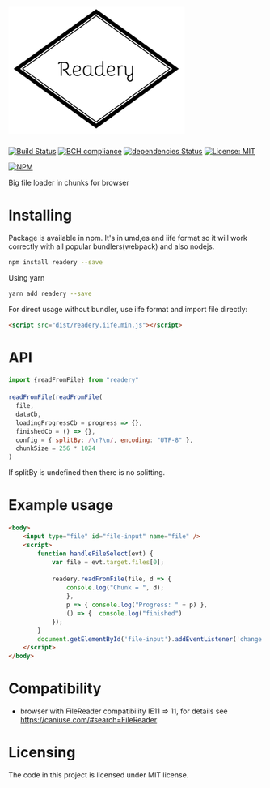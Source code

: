 # <img height="250" alt="portfolio_view" src="https://raw.githubusercontent.com/undernotic/readery/master/img/readery.png">

[![Build Status](https://travis-ci.org/UnderNotic/readery.svg?branch=master)](https://travis-ci.org/UnderNotic/readery)
[![BCH compliance](https://bettercodehub.com/edge/badge/UnderNotic/readery?branch=master)](https://bettercodehub.com/)
[![dependencies Status](https://david-dm.org/undernotic/readery/status.svg)](https://david-dm.org/undernotic/readery)
[![License: MIT](https://img.shields.io/badge/License-MIT-yellow.svg)](https://opensource.org/licenses/MIT)

[![NPM](https://nodei.co/npm/readery.png)](https://nodei.co/npm/readery/)

Big file loader in chunks for browser


# Installing

Package is available in npm. 
It's in umd,es and iife format so it will work correctly with all popular bundlers(webpack) and also nodejs.

```bash
npm install readery --save
```

Using yarn

```bash
yarn add readery --save
```

For direct usage without bundler, use iife format and import file directly:

```html
<script src="dist/readery.iife.min.js"></script>
```

# API
```javascript
import {readFromFile} from "readery"

readFromFile(readFromFile(
  file,
  dataCb,
  loadingProgressCb = progress => {},
  finishedCb = () => {},
  config = { splitBy: /\r?\n/, encoding: "UTF-8" },
  chunkSize = 256 * 1024
)
```
If splitBy is undefined then there is no splitting.


# Example usage
```html
<body>
    <input type="file" id="file-input" name="file" />
    <script>
        function handleFileSelect(evt) {
            var file = evt.target.files[0];
           
            readery.readFromFile(file, d => {
                console.log("Chunk = ", d);
                }, 
                p => { console.log("Progress: " + p) }, 
                () => {  console.log("finished") 
            });
        }
        document.getElementById('file-input').addEventListener('change', handleFileSelect, false);
    </script>
</body>
```
# Compatibility
* browser with FileReader compatibility IE11 => 11, for details see https://caniuse.com/#search=FileReader

# Licensing
The code in this project is licensed under MIT license.